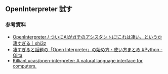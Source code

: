 ## OpenInterpreter 試す


### 参考資料

* [OpenInterpreter / ついにAIがガチのアシスタントに!これは凄い、というか凄すぎる｜shi3z](https://note.com/shi3zblog/n/n7eaba88ffe4a)
* [凄すぎると話題の「Open Interpreter」の始め方・使い方まとめ #Python - Qiita](https://qiita.com/ot12/items/d2672144b914cb6f252f)
* [KillianLucas/open-interpreter: A natural language interface for computers.](https://github.com/KillianLucas/open-interpreter)

